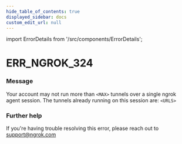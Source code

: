 ```yaml
---
hide_table_of_contents: true
displayed_sidebar: docs
custom_edit_url: null
---
```


import ErrorDetails from '/src/components/ErrorDetails';

# ERR_NGROK_324

### Message
Your account may not run more than `<MAX>` tunnels over a single ngrok agent session.
The tunnels already running on this session are:
`<URLS>`


### Further help
If you're having trouble resolving this error, please reach out to [support@ngrok.com](mailto:support@ngrok.com?subject=Help%20with%20ERR_NGROK_324)

<ErrorDetails error='err_ngrok_324' />
